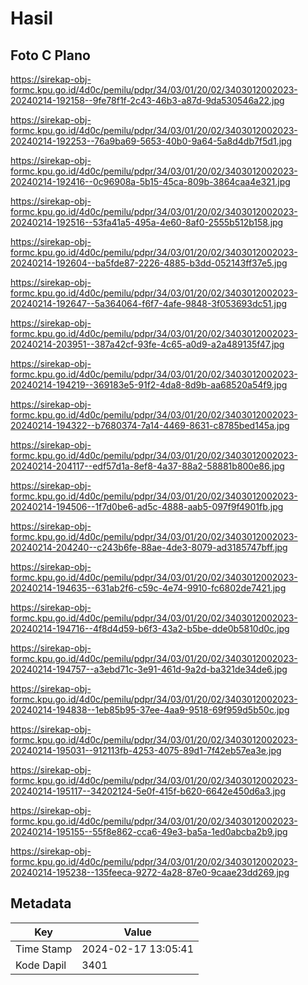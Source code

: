 # Hasil

## Foto C Plano

https://sirekap-obj-formc.kpu.go.id/4d0c/pemilu/pdpr/34/03/01/20/02/3403012002023-20240214-192158--9fe78f1f-2c43-46b3-a87d-9da530546a22.jpg

https://sirekap-obj-formc.kpu.go.id/4d0c/pemilu/pdpr/34/03/01/20/02/3403012002023-20240214-192253--76a9ba69-5653-40b0-9a64-5a8d4db7f5d1.jpg

https://sirekap-obj-formc.kpu.go.id/4d0c/pemilu/pdpr/34/03/01/20/02/3403012002023-20240214-192416--0c96908a-5b15-45ca-809b-3864caa4e321.jpg

https://sirekap-obj-formc.kpu.go.id/4d0c/pemilu/pdpr/34/03/01/20/02/3403012002023-20240214-192516--53fa41a5-495a-4e60-8af0-2555b512b158.jpg

https://sirekap-obj-formc.kpu.go.id/4d0c/pemilu/pdpr/34/03/01/20/02/3403012002023-20240214-192604--ba5fde87-2226-4885-b3dd-052143ff37e5.jpg

https://sirekap-obj-formc.kpu.go.id/4d0c/pemilu/pdpr/34/03/01/20/02/3403012002023-20240214-192647--5a364064-f6f7-4afe-9848-3f053693dc51.jpg

https://sirekap-obj-formc.kpu.go.id/4d0c/pemilu/pdpr/34/03/01/20/02/3403012002023-20240214-203951--387a42cf-93fe-4c65-a0d9-a2a489135f47.jpg

https://sirekap-obj-formc.kpu.go.id/4d0c/pemilu/pdpr/34/03/01/20/02/3403012002023-20240214-194219--369183e5-91f2-4da8-8d9b-aa68520a54f9.jpg

https://sirekap-obj-formc.kpu.go.id/4d0c/pemilu/pdpr/34/03/01/20/02/3403012002023-20240214-194322--b7680374-7a14-4469-8631-c8785bed145a.jpg

https://sirekap-obj-formc.kpu.go.id/4d0c/pemilu/pdpr/34/03/01/20/02/3403012002023-20240214-204117--edf57d1a-8ef8-4a37-88a2-58881b800e86.jpg

https://sirekap-obj-formc.kpu.go.id/4d0c/pemilu/pdpr/34/03/01/20/02/3403012002023-20240214-194506--1f7d0be6-ad5c-4888-aab5-097f9f4901fb.jpg

https://sirekap-obj-formc.kpu.go.id/4d0c/pemilu/pdpr/34/03/01/20/02/3403012002023-20240214-204240--c243b6fe-88ae-4de3-8079-ad3185747bff.jpg

https://sirekap-obj-formc.kpu.go.id/4d0c/pemilu/pdpr/34/03/01/20/02/3403012002023-20240214-194635--631ab2f6-c59c-4e74-9910-fc6802de7421.jpg

https://sirekap-obj-formc.kpu.go.id/4d0c/pemilu/pdpr/34/03/01/20/02/3403012002023-20240214-194716--4f8d4d59-b6f3-43a2-b5be-dde0b5810d0c.jpg

https://sirekap-obj-formc.kpu.go.id/4d0c/pemilu/pdpr/34/03/01/20/02/3403012002023-20240214-194757--a3ebd71c-3e91-461d-9a2d-ba321de34de6.jpg

https://sirekap-obj-formc.kpu.go.id/4d0c/pemilu/pdpr/34/03/01/20/02/3403012002023-20240214-194838--1eb85b95-37ee-4aa9-9518-69f959d5b50c.jpg

https://sirekap-obj-formc.kpu.go.id/4d0c/pemilu/pdpr/34/03/01/20/02/3403012002023-20240214-195031--912113fb-4253-4075-89d1-7f42eb57ea3e.jpg

https://sirekap-obj-formc.kpu.go.id/4d0c/pemilu/pdpr/34/03/01/20/02/3403012002023-20240214-195117--34202124-5e0f-415f-b620-6642e450d6a3.jpg

https://sirekap-obj-formc.kpu.go.id/4d0c/pemilu/pdpr/34/03/01/20/02/3403012002023-20240214-195155--55f8e862-cca6-49e3-ba5a-1ed0abcba2b9.jpg

https://sirekap-obj-formc.kpu.go.id/4d0c/pemilu/pdpr/34/03/01/20/02/3403012002023-20240214-195238--135feeca-9272-4a28-87e0-9caae23dd269.jpg


## Metadata

| Key        | Value               |
| ---------- | ------------------- |
| Time Stamp | 2024-02-17 13:05:41 |
| Kode Dapil | 3401                |



